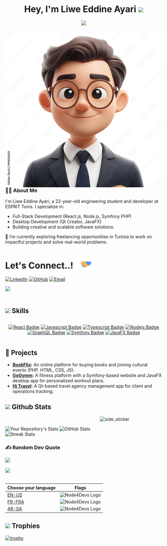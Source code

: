 <h1 align="center"><b>Hey, I'm Liwe Eddine Ayari </b><img src="https://media.giphy.com/media/hvRJCLFzcasrR4ia7z/giphy.gif" width="35"></h1>
<p align="center">
  <a href="https://github.com/DenverCoder1/readme-typing-svg"><img src="https://readme-typing-svg.herokuapp.com?font=Time+New+Roman&color=cyan&size=25&center=true&vCenter=true&width=600&height=100&lines=Hey!+I'm+Liwe+Eddine!;Engineering+Student+and+Developer;React+|+Node.js+|+Symfony+Expert;Eager+to+Learn+and+Build!"></a>
</p>







<img title="My Avatar" align="left" src="assets/liwa.jpeg"  width="500px" alt="hi" >

### 🧑‍💻 About Me
I'm Liwe Eddine Ayari, a 22-year-old engineering student and developer at ESPRIT Tunis. I specialize in:
- Full-Stack Development (React.js, Node.js, Symfony PHP)
- Desktop Development (Qt Creator, JavaFX)
- Building creative and scalable software solutions.

🌟 I’m currently exploring freelancing opportunities in Tunisia to work on impactful projects and solve real-world problems.
# <b> Let's Connect..!</b><img src="https://github.com/0xAbdulKhalid/0xAbdulKhalid/raw/main/assets/mdImages/handshake.gif" width ="80">

[![LinkedIn](https://img.shields.io/badge/-LinkedIn-0e76a8?style=for-the-badge&logo=linkedin&logoColor=white)](https://www.linkedin.com/in/liwe-eddine-ayari)
[![GitHub](https://img.shields.io/badge/-GitHub-333333?style=for-the-badge&logo=github&logoColor=white)](https://github.com/your-github-profile)
[![Email](https://img.shields.io/badge/-Email-c0392b?style=for-the-badge&logo=gmail&logoColor=white)](mailto:your-email@example.com)


<!-- Ligne  -->

<img src="https://user-images.githubusercontent.com/73097560/115834477-dbab4500-a447-11eb-908a-139a6edaec5c.gif"><br><br>



<!-- Skills -->
## <img src="https://media2.giphy.com/media/QssGEmpkyEOhBCb7e1/giphy.gif?cid=ecf05e47a0n3gi1bfqntqmob8g9aid1oyj2wr3ds3mg700bl&rid=giphy.gif" width="25"><b> Skills</b>

<div align="center" style="display: flex; gap: 10px; justify-content: center; flex-wrap: wrap;">
  
[![React Badge](https://img.shields.io/badge/-React-61DBFB?style=for-the-badge&labelColor=black&logo=react&logoColor=61DBFB)](#)
[![Javascript Badge](https://img.shields.io/badge/-Javascript-F0DB4F?style=for-the-badge&labelColor=black&logo=javascript&logoColor=F0DB4F)](#)
[![Typescript Badge](https://img.shields.io/badge/-Typescript-007acc?style=for-the-badge&labelColor=black&logo=typescript&logoColor=007acc)](#)
[![Nodejs Badge](https://img.shields.io/badge/-Nodejs-3C873A?style=for-the-badge&labelColor=black&logo=node.js&logoColor=3C873A)](#)
[![GraphQL Badge](https://img.shields.io/badge/-GraphQl-e535ab?style=for-the-badge&labelColor=black&logo=graphql&logoColor=e535ab)](#)
[![Symfony Badge](https://img.shields.io/badge/-Symfony-000000?style=for-the-badge&labelColor=white&logo=symfony&logoColor=black)](#)
[![JavaFX Badge](https://img.shields.io/badge/-JavaFX-007ACC?style=for-the-badge&labelColor=black&logo=java&logoColor=white)](#)

</div>






## 🌟 Projects
- **[BookFlix](#):** An online platform for buying books and joining cultural events (PHP, HTML, CSS, JS).
- **[GoGymm](#):** A fitness platform with a Symfony-based website and JavaFX desktop app for personalized workout plans.
- **[Hi Travel](#):** A Qt-based travel agency management app for client and operations tracking.


## <img src="https://media.giphy.com/media/iY8CRBdQXODJSCERIr/giphy.gif" width="35"><b> Github Stats </b>
<img align="right" width=200px height=200px alt="side_sticker" src="https://media.giphy.com/media/TEnXkcsHrP4YedChhA/giphy.gif" />
<br>

![Your Repository's Stats](https://github-readme-stats.vercel.app/api/top-langs/?username=AzizBenIsmail&show_icons=true&locale=en&layout=compact&langs_count=50&theme=algolia)
![GitHub Stats](https://github-readme-stats.vercel.app/api?username=your-github-username&show_icons=true&theme=radical)
![Streak Stats](https://github-readme-streak-stats.herokuapp.com/?user=your-github-username&theme=radical)


### ✍️ Random Dev Quote
![](https://quotes-github-readme.vercel.app/api?type=horizontal&theme=radical)



<img src="https://user-images.githubusercontent.com/73097560/115834477-dbab4500-a447-11eb-908a-139a6edaec5c.gif"><br><br>
<div align="center" >

| Choose your language         | Flags                                                                                                              |
| -------------------------- | ---------------------------------------------------------------------------------------------------------------------- |
| [EN-US](./README.md)       | <img width="15%" alt="Node4Devs Logo" title="United States Flag (USA)" src="./assets/images/flags/USA.png" /> |
| [FR-FRA](./README-FR-FRA.md) | <img width="15%" alt="Node4Devs Logo" title="France Flag (FR)" src="./assets/images/flags/France.png" />        |
| [AR-SA](./README-AR-SA.md) | <img width="15%" alt="Node4Devs Logo" title="Saudi Flag (SA)" src="./assets/images/flags/saudi_ arabia.jpg" />        |

</div>



## <img src="https://media.giphy.com/media/dxIWYNNVCxFXdP76XE/giphy.gif" width ="25"><b> Trophies</b>

[![trophy](https://github-profile-trophy.vercel.app/?username=AzizBenIsmail&theme=nord&column=7)](https://github.com/Naderab/github-profile-trophy)

<br>
</details>




[reactplaylist]: https://www.youtube.com/watch?v=KxXXEL-k47Y&list=PLvXDmnBbOF7RnYiZvDwl2Pzcs2kfi10wd
[vscodetutorial]: https://www.youtube.com/watch?v=Bkie2ai8qeE&t=8s
[htmltutorial]: https://www.youtube.com/watch?v=VK6MXVxOsws&t=27s
[javascripttutorial]: https://www.youtube.com/watch?v=D-LHKvmX37E